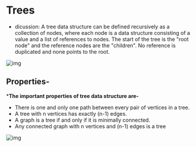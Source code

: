 # Trees

- dicussion: A tree data structure can be defined recursively as a collection of nodes, where each node is a data structure consisting of a value and a list of references to nodes. The start of the tree is the "root node" and the reference nodes are the "children". No reference is duplicated and none points to the root.

![img](https://www.tutorialspoint.com/data_structures_algorithms/images/binary_tree.jpg)

## Properties-
 

***The important properties of tree data structure are-**

   - There is one and only one path between every pair of vertices in a tree.
   - A tree with n vertices has exactly (n-1) edges.
   - A graph is a tree if and only if it is minimally connected.
   - Any connected graph with n vertices and (n-1) edges is a tree


   ![img](https://www.gatevidyalay.com/wp-content/uploads/2018/07/Tree-Terminology-2.png)